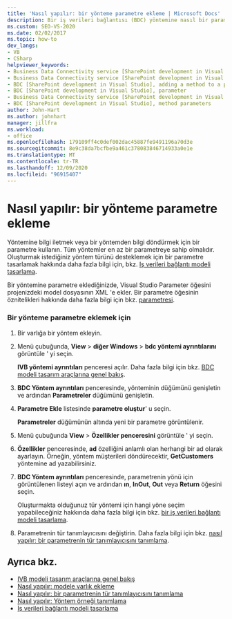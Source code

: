 ```yaml
---
title: 'Nasıl yapılır: bir yönteme parametre ekleme | Microsoft Docs'
description: Bir iş verileri bağlantısı (BDC) yöntemine nasıl bir parametre ekleneceğini öğrenin. Bu, yönteme bilgi geçirmenize veya yöntemden bilgi döndürmenize olanak tanır.
ms.custom: SEO-VS-2020
ms.date: 02/02/2017
ms.topic: how-to
dev_langs:
- VB
- CSharp
helpviewer_keywords:
- Business Data Connectivity service [SharePoint development in Visual Studio], adding a method to a parameter
- Business Data Connectivity service [SharePoint development in Visual Studio], parameter
- BDC [SharePoint development in Visual Studio], adding a method to a parameter
- BDC [SharePoint development in Visual Studio], parameter
- Business Data Connectivity service [SharePoint development in Visual Studio], method parameters
- BDC [SharePoint development in Visual Studio], method parameters
author: John-Hart
ms.author: johnhart
manager: jillfra
ms.workload:
- office
ms.openlocfilehash: 179109ff4c0def002dac45887fe9491196a70d3e
ms.sourcegitcommit: 8e9c38da7bcfbe9a461c378083846714933a0e1e
ms.translationtype: MT
ms.contentlocale: tr-TR
ms.lasthandoff: 12/09/2020
ms.locfileid: "96915407"
---
```

# <a name="how-to-add-a-parameter-to-a-method"></a>Nasıl yapılır: bir yönteme parametre ekleme
  Yöntemine bilgi iletmek veya bir yöntemden bilgi döndürmek için bir parametre kullanın. Tüm yöntemler en az bir parametreye sahip olmalıdır. Oluşturmak istediğiniz yöntem türünü desteklemek için bir parametre tasarlamak hakkında daha fazla bilgi için, bkz. [Iş verileri bağlantı modeli tasarlama](../sharepoint/designing-a-business-data-connectivity-model.md).

 Bir yöntemine parametre eklediğinizde, Visual Studio Parameter öğesini projenizdeki model dosyasının XML 'e ekler. Bir parametre öğesinin öznitelikleri hakkında daha fazla bilgi için bkz. [parametresi](/previous-versions/office/developer/sharepoint-2010/ee557705(v=office.14)).

### <a name="to-add-a-parameter-to-a-method"></a>Bir yönteme parametre eklemek için

1. Bir varlığa bir yöntem ekleyin.

2. Menü çubuğunda, **View**  >  **diğer Windows**  >  **bdc yöntemi ayrıntılarını** görüntüle ' yi seçin.

     **IVB yöntemi ayrıntıları** penceresi açılır. Daha fazla bilgi için bkz. [BDC modeli tasarım araçlarına genel bakış](../sharepoint/bdc-model-design-tools-overview.md).

3. **BDC Yöntem ayrıntıları** penceresinde, yönteminin düğümünü genişletin ve ardından **Parametreler** düğümünü genişletin.

4. **Parametre Ekle** listesinde **parametre oluştur**' u seçin.

     **Parametreler** düğümünün altında yeni bir parametre görüntülenir.

5. Menü çubuğunda **View**  >  **Özellikler penceresini** görüntüle ' yi seçin.

6. **Özellikler** penceresinde, **ad** özelliğini anlamlı olan herhangi bir ad olarak ayarlayın. Örneğin, yöntem müşterileri döndürecektir, **GetCustomers** yöntemine ad yazabilirsiniz.

7. **BDC Yöntem ayrıntıları** penceresinde, parametrenin yönü için görüntülenen listeyi açın ve ardından **ın**, **InOut**, **Out** veya **Return** öğesini seçin.

     Oluşturmakta olduğunuz tür yöntemi için hangi yöne seçim yapabileceğiniz hakkında daha fazla bilgi için bkz. [bir iş verileri bağlantı modeli tasarlama](../sharepoint/designing-a-business-data-connectivity-model.md).

8. Parametrenin tür tanımlayıcısını değiştirin. Daha fazla bilgi için bkz. [nasıl yapılır: bir parametrenin tür tanımlayıcısını tanımlama](../sharepoint/how-to-define-the-type-descriptor-of-a-parameter.md).

## <a name="see-also"></a>Ayrıca bkz.
- [IVB modeli tasarım araçlarına genel bakış](../sharepoint/bdc-model-design-tools-overview.md)
- [Nasıl yapılır: modele varlık ekleme](../sharepoint/how-to-add-an-entity-to-a-model.md)
- [Nasıl yapılır: bir parametrenin tür tanımlayıcısını tanımlama](../sharepoint/how-to-define-the-type-descriptor-of-a-parameter.md)
- [Nasıl yapılır: Yöntem örneği tanımlama](../sharepoint/how-to-define-a-method-instance.md)
- [İş verileri bağlantı modeli tasarlama](../sharepoint/designing-a-business-data-connectivity-model.md)

